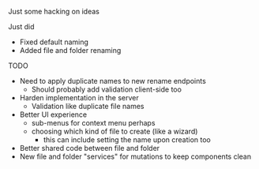 Just some hacking on ideas

Just did

- Fixed default naming
- Added file and folder renaming

TODO

- Need to apply duplicate names to new rename endpoints
  - Should probably add validation client-side too
- Harden implementation in the server
  - Validation like duplicate file names
- Better UI experience
  - sub-menus for context menu perhaps
  - choosing which kind of file to create (like a wizard)
    - this can include setting the name upon creation too
- Better shared code between file and folder
- New file and folder "services" for mutations to keep components clean
